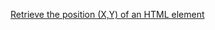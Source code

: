 [Retrieve the position (X,Y) of an HTML element](http://stackoverflow.com/questions/442404/retrieve-the-position-x-y-of-an-html-element/442474#442474)